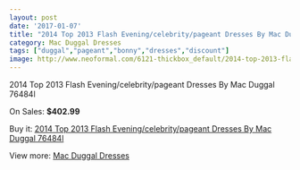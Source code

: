 ```yaml
---
layout: post
date: '2017-01-07'
title: "2014 Top 2013 Flash Evening/celebrity/pageant Dresses By Mac Duggal 76484l"
category: Mac Duggal Dresses
tags: ["duggal","pageant","bonny","dresses","discount"]
image: http://www.neoformal.com/6121-thickbox_default/2014-top-2013-flash-evening-celebrity-pageant-dresses-by-mac-duggal-76484l.jpg
---
```

2014 Top 2013 Flash Evening/celebrity/pageant Dresses By Mac Duggal 76484l

On Sales: **$402.99**
<a href="https://www.neoformal.com/en/mac-duggal-dresses/2230-2014-top-2013-flash-evening-celebrity-pageant-dresses-by-mac-duggal-76484l.html"><amp-img layout="responsive" width="600" height="600" src="//www.neoformal.com/6121-thickbox_default/2014-top-2013-flash-evening-celebrity-pageant-dresses-by-mac-duggal-76484l.jpg" alt="2014 Top 2013 Flash Evening/celebrity/pageant Dresses By Mac Duggal 76484l 0" /></a>
<a href="https://www.neoformal.com/en/mac-duggal-dresses/2230-2014-top-2013-flash-evening-celebrity-pageant-dresses-by-mac-duggal-76484l.html"><amp-img layout="responsive" width="600" height="600" src="//www.neoformal.com/6123-thickbox_default/2014-top-2013-flash-evening-celebrity-pageant-dresses-by-mac-duggal-76484l.jpg" alt="2014 Top 2013 Flash Evening/celebrity/pageant Dresses By Mac Duggal 76484l 1" /></a>
<a href="https://www.neoformal.com/en/mac-duggal-dresses/2230-2014-top-2013-flash-evening-celebrity-pageant-dresses-by-mac-duggal-76484l.html"><amp-img layout="responsive" width="600" height="600" src="//www.neoformal.com/6122-thickbox_default/2014-top-2013-flash-evening-celebrity-pageant-dresses-by-mac-duggal-76484l.jpg" alt="2014 Top 2013 Flash Evening/celebrity/pageant Dresses By Mac Duggal 76484l 2" /></a>

Buy it: [2014 Top 2013 Flash Evening/celebrity/pageant Dresses By Mac Duggal 76484l](https://www.neoformal.com/en/mac-duggal-dresses/2230-2014-top-2013-flash-evening-celebrity-pageant-dresses-by-mac-duggal-76484l.html "2014 Top 2013 Flash Evening/celebrity/pageant Dresses By Mac Duggal 76484l")

View more: [Mac Duggal Dresses](https://www.neoformal.com/en/18-mac-duggal-dresses "Mac Duggal Dresses")
